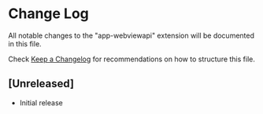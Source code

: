# Change Log
All notable changes to the "app-webviewapi" extension will be documented in this file.

Check [Keep a Changelog](http://keepachangelog.com/) for recommendations on how to structure this file.

## [Unreleased]
- Initial release
